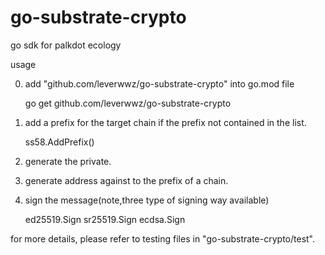 # go-substrate-crypto
go sdk for palkdot ecology

usage

0. add "github.com/leverwwz/go-substrate-crypto" into go.mod file

    go get github.com/leverwwz/go-substrate-crypto
    
1. add a prefix for the target chain if the prefix not contained in the list.

    ss58.AddPrefix()

2. generate the private.

3. generate address against to the prefix of a chain.
    
4. sign the message(note,three type of signing way available)
    
    ed25519.Sign
    sr25519.Sign
    ecdsa.Sign

for more details, please refer to testing files in "go-substrate-crypto/test".